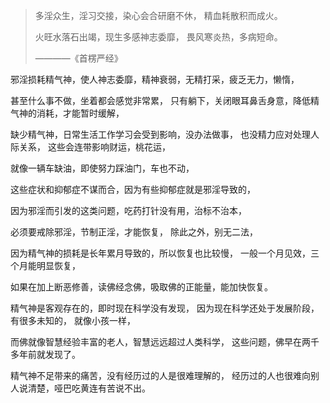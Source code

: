> 多淫众生，淫习交接，染心会合研磨不休， 精血耗散积而成火。
> 
>  火旺水落石出竭，现生多感神志委靡， 畏风寒炎热，多病短命。
> 
>  ————《首楞严经》

邪淫损耗精气神，使人神志委靡，精神衰弱，无精打采，疲乏无力，懒惰，

甚至什么事不做，坐着都会感觉非常累，
只有躺下，关闭眼耳鼻舌身意，降低精气神的消耗，才能暂时缓解，

缺少精气神，日常生活工作学习会受到影响，没办法做事，
也没精力应对处理人际关系，
这些会连带影响财运，桃花运，

就像一辆车缺油，即使努力踩油门，车也不动，

这些症状和抑郁症不谋而合，因为有些抑郁症就是邪淫导致的，

因为邪淫而引发的这类问题，吃药打针没有用，治标不治本，

必须要戒除邪淫，节制正淫，才能恢复，
除此之外，别无二法，

因为精气神的损耗是长年累月导致的，所以恢复也比较慢，
一般一个月见效，三个月能明显恢复，

如果在加上断恶修善，读佛经念佛，吸取佛的正能量，能加快恢复。

精气神是客观存在的，即时现在科学没有发现，
因为现在科学还处于发展阶段，有很多未知的，
就像小孩一样，

而佛就像智慧经验丰富的老人，智慧远远超过人类科学，
这些问题，佛早在两千多年前就发现了。

精气神不足带来的痛苦，没有经历过的人是很难理解的，
经历过的人也很难向别人说清楚，哑巴吃黄连有苦说不出。



